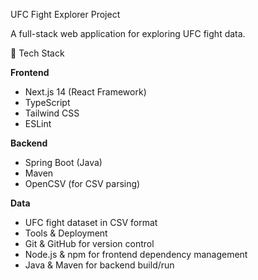 UFC Fight Explorer Project

A full-stack web application for exploring UFC fight data.

🚀 Tech Stack

**Frontend**
- Next.js 14 (React Framework)
- TypeScript
- Tailwind CSS
- ESLint

**Backend**

- Spring Boot (Java)
- Maven
- OpenCSV (for CSV parsing)

**Data**

- UFC fight dataset in CSV format
- Tools & Deployment
- Git & GitHub for version control
- Node.js & npm for frontend dependency management
- Java & Maven for backend build/run
